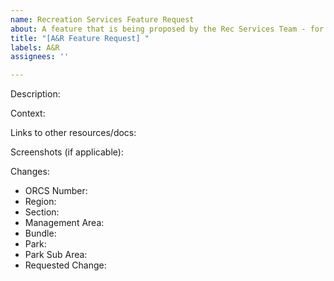 ```yaml
---
name: Recreation Services Feature Request
about: A feature that is being proposed by the Rec Services Team - for A&R
title: "[A&R Feature Request] "
labels: A&R
assignees: ''

---
```


Description:

Context:

Links to other resources/docs:

Screenshots (if applicable):

Changes:
- ORCS Number:
- Region:
- Section:
- Management Area:
- Bundle:
- Park:
- Park Sub Area:
- Requested Change:

